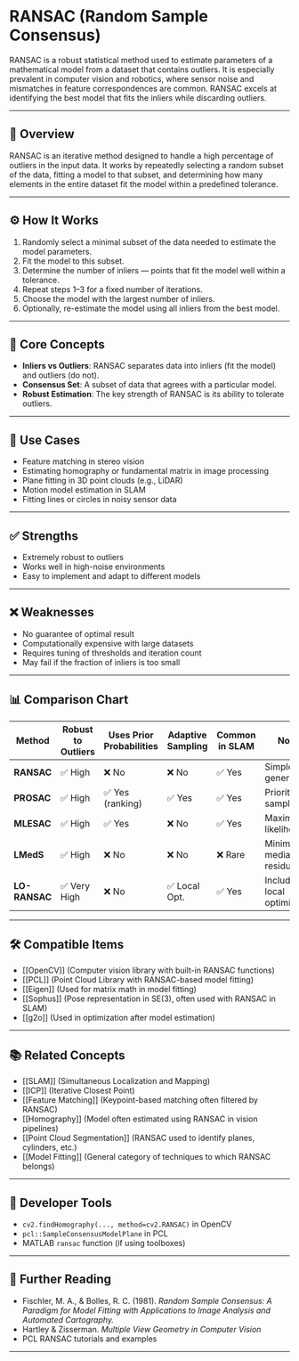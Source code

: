 # RANSAC (Random Sample Consensus)

RANSAC is a robust statistical method used to estimate parameters of a mathematical model from a dataset that contains outliers. It is especially prevalent in computer vision and robotics, where sensor noise and mismatches in feature correspondences are common. RANSAC excels at identifying the best model that fits the inliers while discarding outliers.

---

## 🧠 Overview

RANSAC is an iterative method designed to handle a high percentage of outliers in the input data. It works by repeatedly selecting a random subset of the data, fitting a model to that subset, and determining how many elements in the entire dataset fit the model within a predefined tolerance.

---

## ⚙️ How It Works

1. Randomly select a minimal subset of the data needed to estimate the model parameters.
2. Fit the model to this subset.
3. Determine the number of inliers — points that fit the model well within a tolerance.
4. Repeat steps 1–3 for a fixed number of iterations.
5. Choose the model with the largest number of inliers.
6. Optionally, re-estimate the model using all inliers from the best model.

---

## 🧩 Core Concepts

- **Inliers vs Outliers**: RANSAC separates data into inliers (fit the model) and outliers (do not).
- **Consensus Set**: A subset of data that agrees with a particular model.
- **Robust Estimation**: The key strength of RANSAC is its ability to tolerate outliers.

---

## 🧪 Use Cases

- Feature matching in stereo vision
- Estimating homography or fundamental matrix in image processing
- Plane fitting in 3D point clouds (e.g., LiDAR)
- Motion model estimation in SLAM
- Fitting lines or circles in noisy sensor data

---

## ✅ Strengths

- Extremely robust to outliers
- Works well in high-noise environments
- Easy to implement and adapt to different models

---

## ❌ Weaknesses

- No guarantee of optimal result
- Computationally expensive with large datasets
- Requires tuning of thresholds and iteration count
- May fail if the fraction of inliers is too small

---

## 📊 Comparison Chart

| Method     | Robust to Outliers | Uses Prior Probabilities | Adaptive Sampling | Common in SLAM | Notes |
|------------|--------------------|---------------------------|-------------------|----------------|-------|
| **RANSAC** | ✅ High             | ❌ No                     | ❌ No             | ✅ Yes         | Simple, generic |
| **PROSAC** | ✅ High             | ✅ Yes (ranking)         | ✅ Yes            | ✅ Yes         | Prioritized sampling |
| **MLESAC** | ✅ High             | ✅ Yes                   | ❌ No             | ✅ Yes         | Maximizes likelihood |
| **LMedS**  | ✅ High             | ❌ No                    | ❌ No             | ❌ Rare        | Minimizes median of residuals |
| **LO-RANSAC** | ✅ Very High     | ❌ No                    | ✅ Local Opt.     | ✅ Yes         | Includes local optimization |

---

## 🛠 Compatible Items

- [[OpenCV]] (Computer vision library with built-in RANSAC functions)
- [[PCL]] (Point Cloud Library with RANSAC-based model fitting)
- [[Eigen]] (Used for matrix math in model fitting)
- [[Sophus]] (Pose representation in SE(3), often used with RANSAC in SLAM)
- [[g2o]] (Used in optimization after model estimation)

---

## 📚 Related Concepts

- [[SLAM]] (Simultaneous Localization and Mapping)
- [[ICP]] (Iterative Closest Point)
- [[Feature Matching]] (Keypoint-based matching often filtered by RANSAC)
- [[Homography]] (Model often estimated using RANSAC in vision pipelines)
- [[Point Cloud Segmentation]] (RANSAC used to identify planes, cylinders, etc.)
- [[Model Fitting]] (General category of techniques to which RANSAC belongs)

---

## 🔧 Developer Tools

- `cv2.findHomography(..., method=cv2.RANSAC)` in OpenCV
- `pcl::SampleConsensusModelPlane` in PCL
- MATLAB `ransac` function (if using toolboxes)

---

## 🔎 Further Reading

- Fischler, M. A., & Bolles, R. C. (1981). *Random Sample Consensus: A Paradigm for Model Fitting with Applications to Image Analysis and Automated Cartography.*
- Hartley & Zisserman. *Multiple View Geometry in Computer Vision*
- PCL RANSAC tutorials and examples

---
